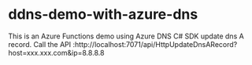 # ddns-demo-with-azure-dns
This is an Azure Functions demo using Azure DNS C# SDK update dns A record.
Call the API :http://localhost:7071/api/HttpUpdateDnsARecord?host=xxx.xxx.com&ip=8.8.8.8